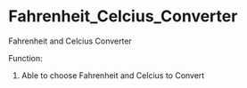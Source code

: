 # Fahrenheit_Celcius_Converter
Fahrenheit and Celcius Converter

Function:
1. Able to choose Fahrenheit and Celcius to Convert

